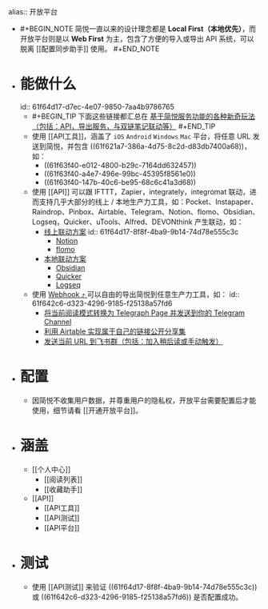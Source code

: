 alias:: 开放平台

- #+BEGIN_NOTE
  简悦一直以来的设计理念都是 **Local First（本地优先）**，而开放平台则是以 **Web First** 为主，包含了方便的导入或导出 API 系统，可以脱离 [[配置同步助手]] 使用。
  #+END_NOTE
- # 能做什么
  id:: 61f64d17-d7ec-4e07-9850-7aa4b9786765
	- #+BEGIN_TIP
	  下面这些链接都汇总在 [基于简悦服务功能的各种新奇玩法（包括：API，导出服务，与双链笔记联动等）](https://github.com/Kenshin/simpread/discussions/2085)
	  #+END_TIP
	- 使用 [[API工具]]，涵盖了 `iOS` `Android` `Windows` `Mac` 平台，将任意 URL 发送到简悦，并包含 ((61f621a7-386a-4d75-8c2d-d83db7400a68))，如：
		- ((61f63f40-e012-4800-b29c-7164dd632457))
		- ((61f63f40-a4e7-496e-99bc-45395f8561e0))
		- ((61f63f40-147b-40c6-be95-68c6c41a3d68))
	- 使用 [[API]] 可以跟  IFTTT，Zapier，integrately，integromat 联动，进而支持几乎大部分的线上 / 本地生产力工具，如：Pocket、Instapaper、Raindrop、Pinbox、Airtable、Telegram、Notion、flomo、Obsidian、Logseq，Quicker、uTools、Alfred、DEVONthink 产生联动，如：
		- [线上联动方案](https://github.com/Kenshin/simpread/discussions?discussions_q=label%3Aapi)
		  id:: 61f64d17-8f8f-4ba9-9b14-74d78e555c3c
			- [Notion](https://github.com/Kenshin/simpread/discussions?discussions_q=label%3Anotion)
			- [flomo](https://github.com/Kenshin/simpread/discussions?discussions_q=label%3Aflomo)
		- [本地联动方案](https://github.com/Kenshin/simpread/discussions?discussions_q=label%3Atools)
			- [Obsidian](https://github.com/Kenshin/simpread/discussions?discussions_q=label%3Aobsidian)
			- [Quicker](https://github.com/Kenshin/simpread/discussions?discussions_q=label%3Aquicker)
			- [Logseq](https://github.com/Kenshin/simpread/discussions?discussions_q=label%3Alogseq)
	- 使用 [Webhook ⤴️ ](http://ksria.com/simpread/docs/#/%E5%AE%9A%E5%88%B6%E5%8C%96%E5%AF%BC%E5%87%BA?id=webhook) 可以自由的导出简悦到任意生产力工具，如：
	  id:: 61f642c6-d323-4296-9185-f25138a57fd6
		- [将当前阅读模式转换为 Telegraph Page 并发送到你的 Telegram Channel](https://github.com/Kenshin/simpread/discussions/3337)
		- [利用 Airtable 实现属于自己的链接公开分享集](https://github.com/Kenshin/simpread/discussions/3003)
		- [发送当前 URL 到飞书群（包括：加入稍后读或手动触发）](https://github.com/Kenshin/simpread/discussions/3104)
- # 配置
	- 因简悦不收集用户数据，并尊重用户的隐私权，开放平台需要配置后才能使用，细节请看 [[开通开放平台]]。
- # 涵盖
	- [[个人中心]]
		- [[阅读列表]]
		- [[收藏助手]]
	- [[API]]
		- [[API工具]]
		- [[API测试]]
		- [[API平台]]
- # 测试
	- 使用 [[API测试]] 来验证 ((61f64d17-8f8f-4ba9-9b14-74d78e555c3c)) 或 ((61f642c6-d323-4296-9185-f25138a57fd6)) 是否配置成功。